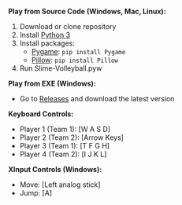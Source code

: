 **Play from Source Code (Windows, Mac, Linux):**
1. Download or clone repository
2. Install [Python 3](https://www.python.org/downloads/)
3. Install packages:
    - [Pygame](https://www.pygame.org/wiki/GettingStarted/): ```pip install Pygame```
    - [Pillow](https://pypi.org/project/Pillow/): ```pip install Pillow```
4. Run Slime-Volleyball.pyw

**Play from EXE (Windows):**
- Go to [Releases](https://github.com/cdleveille/Slime-Volleyball/releases) and download the latest version

**Keyboard Controls:**
- Player 1 (Team 1): [W A S D]  
- Player 2 (Team 2): [Arrow Keys]  
- Player 3 (Team 1): [T F G H]  
- Player 4 (Team 2): [I J K L]  

**XInput Controls (Windows):**
- Move: [Left analog stick]  
- Jump: [A]  
